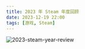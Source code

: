 ```yaml
---
title: 2023 年 Steam 年度回顾 
date: 2023-12-19 22:00
tags: [游戏, Steam]
---
```


![2023-steam-year-review](/img/2023-steam-year-review.png)